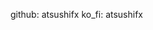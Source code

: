 github: atsushifx
ko_fi: atsushifx

<!--
# Unused funding platforms (commented out for future use)

# patreon: your-patreon-username
# open_collective: your-open-collective-username
# tidelift: npm/your-package-name
# community_bridge: your-community-bridge-project-name
# liberapay: your-liberapay-username
# issuehunt: your-issuehunt-username
# otechie: your-otechie-username
# custom: ['link1', 'link2']
-->
